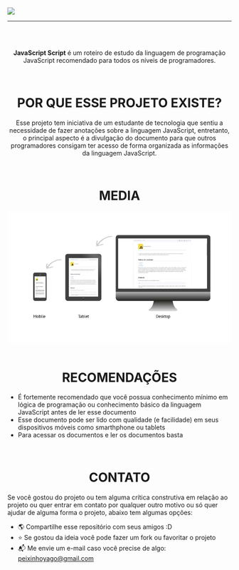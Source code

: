 <div class="header">
    <img align="center" src="https://upload.wikimedia.org/wikipedia/commons/thumb/9/99/Unofficial_JavaScript_logo_2.svg/640px-Unofficial_JavaScript_logo_2.svg.png" width="300"/> 
</div>

---

<br>
<br>

<div align="center">

__JavaScript Script__ é um roteiro de estudo da linguagem de programação JavaScript recomendado para todos os níveis de programadores.

<br>
</div>


<div align="center">

# POR QUE ESSE PROJETO EXISTE?
Esse projeto tem iniciativa de um estudante de tecnologia que sentiu a necessidade de fazer anotações sobre a linguagem JavaScript, entretanto, o principal aspecto é a divulgação do documento para que outros programadores consigam ter acesso de forma organizada as informações da linguagem JavaScript.

<br>
</div>

<div align="center">

# MEDIA

<img src="assets/images/responsividadeReadme.jpg">

</div>

<br>

<div align="center">

# RECOMENDAÇÕES

</div>

- É fortemente recomendado que você possua conhecimento mínimo em lógica de programação ou conhecimento básico da linguagem JavaScript antes de ler esse documento
- Esse documento pode ser lido com qualidade (e facilidade) em seus dispositivos móveis como smarthphone ou tablets
- Para acessar os documentos e ler os documentos basta 

<br>

<div align="center">

# CONTATO
 
</div>

Se você gostou do projeto ou tem alguma crítica construtiva em relação ao projeto ou quer entrar em contato por qualquer outro motivo ou só quer ajudar de alguma forma o projeto, abaixo tem algumas opções:
- 🌎 Compartilhe esse repositório com seus amigos :D
- ⭐ Se gostou da ideia você pode fazer um fork ou favoritar o projeto
- 📬 Me envie um e-mail caso você precise de algo: peixinhoyago@gmail.com
 






